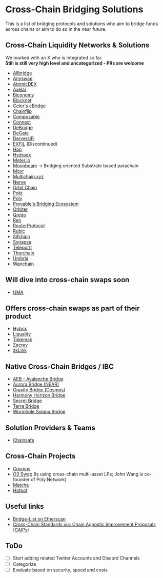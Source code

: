 # Cross-Chain Bridging Solutions

This is a list of bridging protocols and solutions who aim to bridge funds across chains or aim to do so in the near future.

## Cross-Chain Liquidity Networks & Solutions

We marked with an X who is integrated so far.  
**Still is still very high level and uncategorized - PRs are welcome**

- [Allbridge](https://allbridge.io/)
- [Anyswap](https://anyswap.exchange/)
- [AtomicDEX](https://atomicdex.io/)
- [Axelar](https://axelar.network/)
- [Biconomy](http://biconomy.io/)
- [Blocknet](https://blocknet.co/)
- [Celer's cBridge](https://cbridge.celer.network/)
- [Chainflip](https://chainflip.io/)
- [Composable](https://www.composable.finance/)
- [Connext](https://connext.network/)
- [DeBridge](https://debridge.finance/)
- [DeGate](https://degate.com/)
- [DerversiFi](https://www.deversifi.com/)
- [EXFIL](https://exfil.finance/) (Discontinued)
- [Hop](https://hop.exchange/)
- [Hydradx](https://hydradx.io)
- [Meter.io](https://meter.io)
- [Moonbeam](https://moonbeam.network/) -> Bridging oriented Substrate based parachain
- [Movr](https://www.movr.network/)
- [Multichain.xyz](https://multichain.xyz/)
- [Nerve](https://nerve.network)
- [Orbit Chain](https://orbitchain.io/)
- [Pokt](https://www.pokt.network/)
- [Poly](https://bridge.poly.network/)
- [Provable's Bridging Ecosystem](https://github.com/provable-things)
- [Orbiter](https://www.orbiter.finance/)
- [Qredo](https://www.qredo.com/)
- [Ren](https://renproject.io/)
- [RouterProtocol](https://routerprotocol.com)
- [Rubic](https://rubic.exchange/)
- [Sifchain](https://sifchain.finance/)
- [Synapse](https://synapseprotocol.com/)
- [Teleportr](https://teleportr.on.fleek.co/)
- [Thorchain](https://thorchain.org/)
- [Umbria](https://umbria.network/)
- [Wanchain](https://bridge.wanchain.org/)

## Will dive into cross-chain swaps soon
- [UMA](https://umaproject.org/)

## Offers cross-chain swaps as part of their product
- [Hybrix](https://hybrix.io/)
- [Liquality](https://liquality.io/)
- [Tokemak](https://www.tokemak.xyz/)
- [Zecrey](https://www.zecrey.com/)
- [zkLink](https://zk.link)

## Native Cross-Chain Bridges / IBC

- [AEB - Avalanche Bridge](https://aeb.xyz/)
- [Aurora Bridge (NEAR)](https://aurora.dev/)
- [Gravity Bridge (Cosmos)](https://gravitybridge.althea.net/)
- [Harmony Horizon Bridge](https://bridge.harmony.one/)
- [Secret Bridge](https://bridge.scrt.network/)
- [Terra Bridge](https://bridge.terra.money/)
- [Wormhole Solana Bridge](https://www.wormholebridge.com/)

## Solution Providers & Teams
- [Chainsafe](https://chainsafe.io/)

## Cross-Chain Projects
- [Cosmos](https://cosmos.network/)
- [O3 Swap](https://o3swap.com/) (Is using cross-chain multi-asset LPs; John Wang is co-founder of Poly.Network)
- [Matcha](https://matcha.xyz/)
- [Hotpot](https://hotpot.cool) 

## Useful links
- [Bridge-List on Etherscan](https://etherscan.io/accounts/label/bridge)
- [Cross-Chain Standards via: Chain Agnostic Improvement Proposals (CAIPs)](https://github.com/ChainAgnostic/CAIPs)

## ToDo
- [ ] Start adding related Twitter Accounts and Discord Channels
- [ ] Categorize
- [ ] Evaluate based on security, speed and costs
